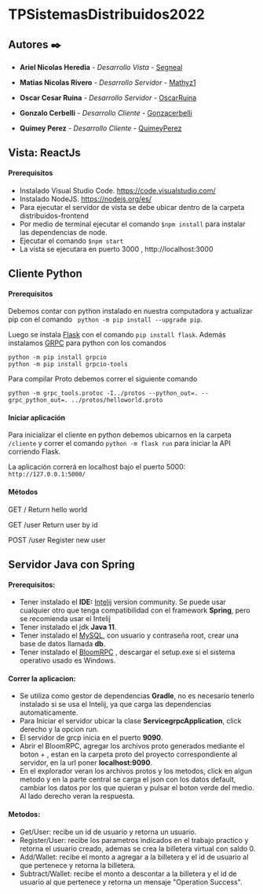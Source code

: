 
# TPSistemasDistribuidos2022

## Autores ✒️
  
*  **Ariel Nicolas Heredia** - *Desarrollo Vista* - [Segneal](https://github.com/Segneal)

*  **Matias Nicolas Rivero** - *Desarrollo Servidor* - [Mathyz1](https://github.com/Mathyz1)

*  **Oscar Cesar Ruina** - *Desarrollo Servidor* - [OscarRuina](https://github.com/OscarRuina)

*  **Gonzalo Cerbelli** - *Desarrollo Cliente* - [Gonzacerbelli](https://github.com/Gonzacerbelli)

*  **Quimey Perez** - *Desarrollo Cliente* - [QuimeyPerez](https://github.com/QuimeyPerez)

  
## Vista: ReactJs

#### Prerequisitos 
* Instalado Visual Studio Code. https://code.visualstudio.com/
* Instalado NodeJS. https://nodejs.org/es/
* Para ejecutar el servidor de vista se debe ubicar dentro de la carpeta distribuidos-frontend
* Por medio de terminal ejecutar el comando `$npm install` para instalar las dependencias de node.
* Ejecutar el comando `$npm start` 
* La vista se ejecutara en puerto 3000 , http://localhost:3000

## Cliente Python

#### Prerequisitos

Debemos contar con python instalado en nuestra computadora y actualizar pip con el comando `
python -m pip install --upgrade pip`. 

Luego se instala [Flask](https://flask.palletsprojects.com/en/2.2.x/installation/) con el comando `pip install flask`. 
Además instalamos [GRPC](https://grpc.io/docs/languages/python/quickstart/) para python con los comandos
```
python -m pip install grpcio
python -m pip install grpcio-tools
```

Para compilar Proto debemos correr el siguiente comando
```
python -m grpc_tools.protoc -I../protos --python_out=. --grpc_python_out=. ../protos/helloworld.proto
```

#### Iniciar aplicación
Para inicializar el cliente en python debemos ubicarnos en la carpeta `/cliente` y correr el comando `python -m flask run` para iniciar la API corriendo Flask.

La aplicación correrá en localhost bajo el puerto 5000: `http://127.0.0.1:5000/`

#### Métodos
GET /
Return hello world

GET /user
Return user by id

POST /user
Register new user

## Servidor Java con Spring
#### Prerequisitos:
  * Tener instalado el **IDE:** [Intelij](https://www.jetbrains.com/es-es/idea/download/#section=windows) version community. Se puede usar cualquier otro que tenga compatibilidad con el framework **Spring**, pero se recomienda usar el Intelij
  * Tener instalado el jdk **Java 11**.
  * Tener instalado el [MySQL](https://dev.mysql.com/downloads/workbench/), con usuario y contraseña root, crear una base de datos llamada **db**.
  * Tener instalado el [BloomRPC](https://github.com/bloomrpc/bloomrpc/releases) , descargar el setup.exe si el sistema operativo  usado es Windows. 
#### Correr la aplicacion:
  * Se utiliza como gestor de dependencias **Gradle**, no es necesario tenerlo instalado si se usa el Intelij, ya que carga las dependencias automaticamente. 
  * Para Iniciar el servidor ubicar la clase **ServicegrpcApplication**, click derecho y la opcion run.
  * El servidor de grcp inicia en el puerto **9090**.
  * Abrir el BloomRPC, agregar los archivos proto generados mediante el boton + , estan en la carpeta proto del proyecto correspondiente al servidor, en la url poner **localhost:9090**.
  * En el explorador veran los archivos protos y los metodos, click en algun metodo y en la parte central se carga el json con los datos default, cambiar los datos por los que quieran y pulsar el boton verde del medio. Al lado derecho veran la respuesta.
#### Metodos: 
  * Get/User: recibe un id de usuario y retorna un usuario.
  * Register/User: recibe los parametros indicados en el trabajo practico y retorna el usuario creado, ademas se crea la billetera virtual con saldo 0.
  * Add/Wallet: recibe el monto a agregar a la billetera y el id de usuario al que pertenece y retorna la billetera.
  * Subtract/Wallet: recibe el monto a descontar a la billetera y el id de usuario al que pertenece y retorna un mensaje "Operation Success".
